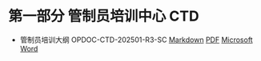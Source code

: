 # 第一部分 管制员培训中心 CTD

- 管制员培训大纲 OPDOC-CTD-202501-R3-SC [Markdown](/CTD/OPDOC-CTD-202501-R3-SC.md) [PDF](#) [Microsoft Word](#)

